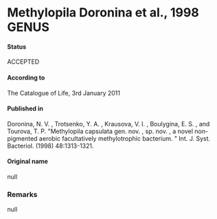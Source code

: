 Methylopila Doronina et al., 1998 GENUS
=======

#### Status
ACCEPTED

#### According to
The Catalogue of Life, 3rd January 2011

#### Published in
Doronina, N. V. , Trotsenko, Y. A. , Krausova, V. I. , Boulygina, E. S. , and Tourova, T. P. "Methylopila capsulata gen. nov. , sp. nov. , a novel non-pigmented aerobic facultatively methylotrophic bacterium. " Int. J. Syst. Bacteriol. (1998) 48:1313-1321.

#### Original name
null

### Remarks
null